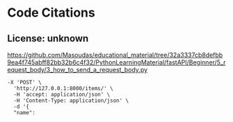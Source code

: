 # Code Citations

## License: unknown
https://github.com/Masoudas/educational_material/tree/32a3337cb8defbb9ea4f745abff82bb32b6c4f32/PythonLearningMaterial/fastAPI/Beginner/5_request_body/3_how_to_send_a_request_body.py

```
-X 'POST' \
  'http://127.0.0.1:8000/items/' \
  -H 'accept: application/json' \
  -H 'Content-Type: application/json' \
  -d '{
  "name":
```


